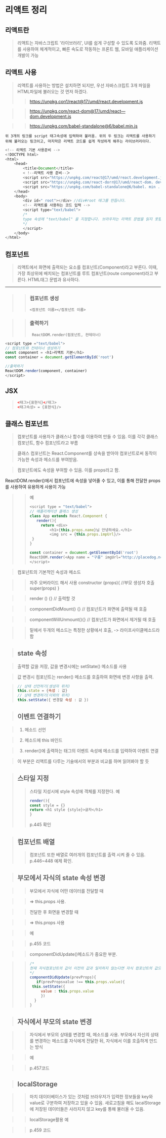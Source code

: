 # 리액트 정리

## 리액트란

> 리액트는 자바스크립트 '라이브러리', UI를 쉽게 구성할 수 있도록 도와줌. 리액트를 사용하여 체계적이고, 빠른 속도로 작동하는 프론트 웹, 모바일 애플리케이션 개발이 가능

## 리액트 사용
> 리액트를 사용하는 방법은 설치하면 되지만, 우선 자바스크립트 3개 파일을 HTML파일에 불러오는 것 먼저 하겠다.
>> https://unpkg.con1/react@17/umd/react.development.js 

>> https://unpkg.com/react-dom@17/umd/react—dom.development.js

>> https://unpkg.com/babel-standalone@6/babel.min.js 

    위 3개의 링크를 script 태그속성에 입력하여 불러옴. 위의 두 링크는 리액트를 사용하기 위해 불러오는 링크이고, 마지막은 리액트 코드를 쉽게 작성하게 해주는 라이브러리이다.

```js
<!-- 리액트 기본 사용준비 -->
<!DOCTYPE html> 
<html>
    <head> 
        <title>Document</title> 
        < !--리액트 사용 준비--＞ 
        <script src="https://unpkg.com/react@17/umd/react.development.js"></script> 
        <script src="https://unpkg.com/react-dorr@17/umd/react-dom. development . j s"></script> 
        <script src="https://unpkg.com/babel-standalone@6/babel. min . j s"></script> 
    </head> 
    <body> 
        <div id=" root"></div> //div#root 태그를 만듭니다. 
        <!-- 리액트를 사용하는 코드 입력 --> 
        <script type="text/babel"> 
        /*
        type 속성에 "text/babel" 을 지정합니다. 브라우저는 리액트 문법을 읽지 못함. 따라서 babel을 사용하여 브라우저가 읽을 수 있는 코드로 변환시켜 준다.
        */
        </script> 
    </body> 
</html> 
```
## 컴포넌트
> 리액트에서 화면에 출력되는 요소를 컴포넌트(Component)라고 부른다. 이때, 가장 최상위에 배치되는 컴포넌트를 루트 컴포넌트(route component)라고 부른다. HTML태그 문법과 유사하다.

---------------
>> ### 컴포넌트 생성
>> ```<컴포넌트 이름></컴포넌트 이름>```

>> ### 출력하기
>>``` ReactDOM.render(컴포넌트, 컨테이너)```
```js
<script type ="text/babel">
// 컴포넌트와 컨테이너 생성하기
const component = <h1>리액트 기본</h1>
const container = document.getElementById('root')

//출력하기
ReactDOM.render(component, container)
</script>
```

## JSX
> ```html
> <태그>{표현식}</태그>
> <태그속성> = {표현식}/>

## 클래스 컴포넌트

> 컴포넌트를 사용자가 클래스나 함수를 이용하여 만들 수 있음. 이를 각각 클래스 컴포넌트, 함수 컴포넌트라고 부름

> 클래스 컴포넌트는 React.Component를 상속을 받아야 컴포넌트로써 동작이 가능한 속성과 메소드를 부여받음.

> 컴포넌트에도 속성을 부여할 수 있음. 이를 props라고 함.

ReactDOM.render()에서 컴포넌트에 속성을 넣어줄 수 있고, 이를 통해 전달한 props를 사용하여 유용하게 사용이 가능

>> 예 
>> ```js
>> <script type = "text/babel">
>> // 애플리케이션 클래스 생성
>> class App extends React.Component {
>>    render(){
>>      return <div>
>>          <h1>{this.props.name}님 안녕하세요.</h1>
>>          <img src = {this.props.impUrl}/>
>>  }
>>}
>>
>> const container = document.getElementById('root')
>> ReactDOM.render(<App name = "구름" imgUrl="http://placedog.net/400/200"/>, container)
>></script>

> 컴포넌트의 기본적인 속성과 메소드

>> 자주 오버라이드 해서 사용 
>>  constructor    (props){ //부모 생성자 호출
>> super(props) 
>>}

>> render () {} // 출력할 것

>> componentDidMount() {} // 컴포넌트가 화면에 출력될 때 호출

>> componentWillUnmount(){} // 컴포넌트가 화면에서 제거될 때 호출

>> 밑에서 두개의 메소드는 특정한 상황에서 호출, -> 라이프사이클메소드라 함

> ## state 속성

> 출력할 값을 저장, 값을 변경시에는 setState() 메소드를 사용  

> 값 변경시 컴포넌트는 render() 메소드를 호출하여 화면에 변경 사항을 출력.

>```js
> // 상태 선언하기(생성자 위치)
> this.state = {속성 : 값}
> // 상태 변경하기(이외의 위치)
> this.setState({ 변경할 속성 : 값 })
>```

> ## 이벤트 연결하기

> 1. 메소드 선언

> 2. 메소드에 this 바인드

> 3. render()에 출력하는 태그의 이벤트 속성에 메소드를 입력하여 이벤트 연결

> 이 부분은 리액트를 다루는 기술에서의 부분과 비교를 하며 읽어봐야 할 듯

> ## 스타일 지정
>> 스타일 지성시에 style 속성에 객체를 지정한다.
>> 예
>> ```js
>> render(){
>> const style = {}
>> return <h1 style {style}>글자</h1>   
>>}
>>```
>> p.445 확인

> ## 컴포넌트 배열
>> 컴포넌트 또한 배열로 여러개의 컴포넌트를 출력 시켜 줄 수 있음.
>> p.446~448 예제 확인.

> ## 부모에서 자식의 state 속성 변경

>> 부모에서 자식에 어떤 데이터를 전달할 때

>> => this.props 사용.

>> 전달한 후 화면을 변경할 때

>> => this.props 사용

>> 예

>> p.455 코드

>> componentDidUpdate()메소드가 중요한 부분.

>> ```js
>> /*
>> 현재 자식컴포넌트의 값이 이전의 값과 일치하지 않는다면 자식 컴포넌트의 값으로 업데이트를 해줌. 고정적인 코드이므로 잘 보기!!
>>*/
>> componentDidUpdate(prevProps){
>>    if(prevPropsvalue !== this.props.value){
>>  this.setState({
>>      value : this.props.value   
>>      })   
>>   }
>>}
>>```

>  ## 자식에서 부모의 state 변경

>>  자식에서 부모의 상태를 변경할 때, 메소드를 사용. 부모에서 자신의 상태를 변경하는 메소드를 자식에게 전달한 뒤, 자식에서 이를 호출하게 만드는 방식

>> 예

>> p.457코드

> ## localStorage

>> 마치 데이터베이스가 있는 것처럼 브라우저가 입력한 정보들을 key와 value로 구분하여 저장하고 있을 수 있음. 새로고침을 해도 lacalStorage에 저장된 데이터들은 사라지지 않고 key를 통해 불러올 수 있음.

>> localStorage활용 예

>> p.459 코드






    




    
